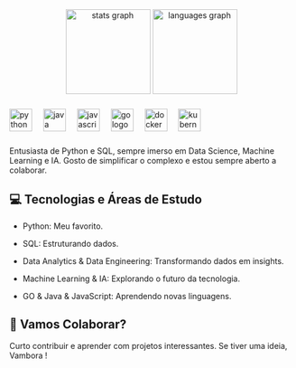 <div align="center">
  <img src="https://github-readme-stats.vercel.app/api?username=matheussbeck&hide_title=false&hide_rank=false&show_icons=true&include_all_commits=true&count_private=true&disable_animations=false&theme=dark&locale=en&hide_border=false&order=1" height="150" alt="stats graph"  />
  <img src="https://github-readme-stats.vercel.app/api/top-langs?username=matheussbeck&locale=en&hide_title=false&layout=compact&card_width=350&langs_count=5&theme=dark&hide_border=false&order=2" height="150" alt="languages graph"  />
</div>

###

<div align="left">
  <img src="https://cdn.jsdelivr.net/gh/devicons/devicon/icons/python/python-original.svg" height="40" alt="python logo"  />
  <img width="12" />
  <img src="https://cdn.jsdelivr.net/gh/devicons/devicon/icons/java/java-original.svg" height="40" alt="java logo"  />
  <img width="12" />
  <img src="https://cdn.jsdelivr.net/gh/devicons/devicon/icons/javascript/javascript-original.svg" height="40" alt="javascript logo"  />
  <img width="12" />
  <img src="https://cdn.jsdelivr.net/gh/devicons/devicon/icons/go/go-original.svg" height="40" alt="go logo"  />
  <img width="12" />
  <img src="https://cdn.jsdelivr.net/gh/devicons/devicon/icons/docker/docker-original.svg" height="40" alt="docker logo"  />
  <img width="12" />
  <img src="https://cdn.jsdelivr.net/gh/devicons/devicon/icons/kubernetes/kubernetes-plain.svg" height="40" alt="kubernetes logo"  />
</div>

###
Entusiasta de Python e SQL, sempre imerso em Data Science, Machine Learning e IA. 
Gosto de simplificar o complexo e estou sempre aberto a colaborar.

## 💻 Tecnologias e Áreas de Estudo
- Python: Meu favorito.
- SQL: Estruturando dados.
- Data Analytics & Data Engineering: Transformando dados em insights.
- Machine Learning & IA: Explorando o futuro da tecnologia.

- GO & Java & JavaScript: Aprendendo novas linguagens.

## 🤝 Vamos Colaborar?
Curto contribuir e aprender com projetos interessantes. Se tiver uma ideia, Vambora !

